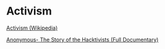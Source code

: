 # Activism

<a href="https://en.wikipedia.org/wiki/Activism" target="_blank">Activism (Wikipedia)</a>

<a href="Anonymous- The Story of the Hacktivists (Full Documentary)" target="_blank">Anonymous- The Story of the Hacktivists (Full Documentary)</a>

